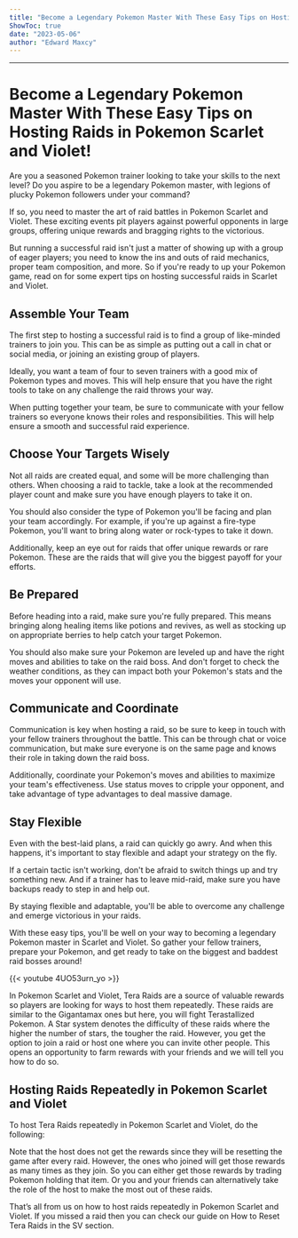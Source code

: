 ```yaml
---
title: "Become a Legendary Pokemon Master With These Easy Tips on Hosting Raids in Pokemon Scarlet and Violet!"
ShowToc: true 
date: "2023-05-06"
author: "Edward Maxcy"
---
```

*****
# Become a Legendary Pokemon Master With These Easy Tips on Hosting Raids in Pokemon Scarlet and Violet!

Are you a seasoned Pokemon trainer looking to take your skills to the next level? Do you aspire to be a legendary Pokemon master, with legions of plucky Pokemon followers under your command?

If so, you need to master the art of raid battles in Pokemon Scarlet and Violet. These exciting events pit players against powerful opponents in large groups, offering unique rewards and bragging rights to the victorious.

But running a successful raid isn't just a matter of showing up with a group of eager players; you need to know the ins and outs of raid mechanics, proper team composition, and more. So if you're ready to up your Pokemon game, read on for some expert tips on hosting successful raids in Scarlet and Violet.

## Assemble Your Team

The first step to hosting a successful raid is to find a group of like-minded trainers to join you. This can be as simple as putting out a call in chat or social media, or joining an existing group of players.

Ideally, you want a team of four to seven trainers with a good mix of Pokemon types and moves. This will help ensure that you have the right tools to take on any challenge the raid throws your way.

When putting together your team, be sure to communicate with your fellow trainers so everyone knows their roles and responsibilities. This will help ensure a smooth and successful raid experience.

## Choose Your Targets Wisely

Not all raids are created equal, and some will be more challenging than others. When choosing a raid to tackle, take a look at the recommended player count and make sure you have enough players to take it on.

You should also consider the type of Pokemon you'll be facing and plan your team accordingly. For example, if you're up against a fire-type Pokemon, you'll want to bring along water or rock-types to take it down.

Additionally, keep an eye out for raids that offer unique rewards or rare Pokemon. These are the raids that will give you the biggest payoff for your efforts.

## Be Prepared

Before heading into a raid, make sure you're fully prepared. This means bringing along healing items like potions and revives, as well as stocking up on appropriate berries to help catch your target Pokemon.

You should also make sure your Pokemon are leveled up and have the right moves and abilities to take on the raid boss. And don't forget to check the weather conditions, as they can impact both your Pokemon's stats and the moves your opponent will use.

## Communicate and Coordinate

Communication is key when hosting a raid, so be sure to keep in touch with your fellow trainers throughout the battle. This can be through chat or voice communication, but make sure everyone is on the same page and knows their role in taking down the raid boss.

Additionally, coordinate your Pokemon's moves and abilities to maximize your team's effectiveness. Use status moves to cripple your opponent, and take advantage of type advantages to deal massive damage.

## Stay Flexible

Even with the best-laid plans, a raid can quickly go awry. And when this happens, it's important to stay flexible and adapt your strategy on the fly.

If a certain tactic isn't working, don't be afraid to switch things up and try something new. And if a trainer has to leave mid-raid, make sure you have backups ready to step in and help out.

By staying flexible and adaptable, you'll be able to overcome any challenge and emerge victorious in your raids.

With these easy tips, you'll be well on your way to becoming a legendary Pokemon master in Scarlet and Violet. So gather your fellow trainers, prepare your Pokemon, and get ready to take on the biggest and baddest raid bosses around!

{{< youtube 4UO53urn_yo >}} 



In Pokemon Scarlet and Violet, Tera Raids are a source of valuable rewards so players are looking for ways to host them repeatedly. These raids are similar to the Gigantamax ones but here, you will fight Terastallized Pokemon. A Star system denotes the difficulty of these raids where the higher the number of stars, the tougher the raid. However, you get the option to join a raid or host one where you can invite other people. This opens an opportunity to farm rewards with your friends and we will tell you how to do so.
 
## Hosting Raids Repeatedly in Pokemon Scarlet and Violet
 

 
To host Tera Raids repeatedly in Pokemon Scarlet and Violet, do the following:
 
Note that the host does not get the rewards since they will be resetting the game after every raid. However, the ones who joined will get those rewards as many times as they join. So you can either get those rewards by trading Pokemon holding that item. Or you and your friends can alternatively take the role of the host to make the most out of these raids.
 
That’s all from us on how to host raids repeatedly in Pokemon Scarlet and Violet. If you missed a raid then you can check our guide on How to Reset Tera Raids in the SV section.




